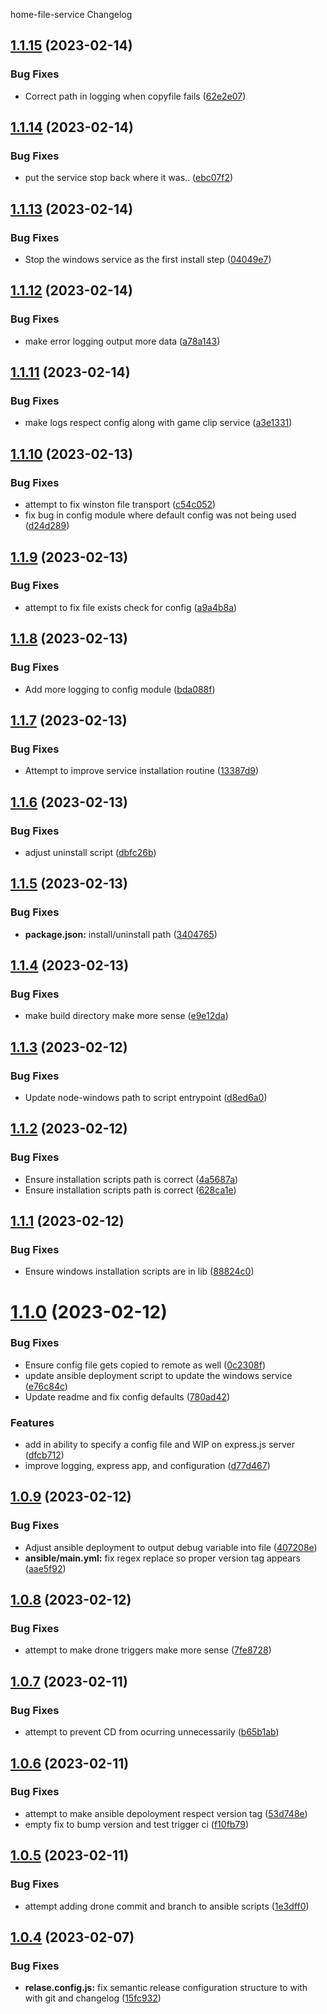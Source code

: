 home-file-service Changelog

## [1.1.15](https://github.com/pbabbott/home-file-service/compare/v1.1.14...v1.1.15) (2023-02-14)


### Bug Fixes

* Correct path in logging when copyfile fails ([62e2e07](https://github.com/pbabbott/home-file-service/commit/62e2e07b68bef109644909e7b2c0eab33c653a3c))

## [1.1.14](https://github.com/pbabbott/home-file-service/compare/v1.1.13...v1.1.14) (2023-02-14)


### Bug Fixes

* put the service stop back where it was.. ([ebc07f2](https://github.com/pbabbott/home-file-service/commit/ebc07f2c6bcf8ff8cfbd3e91020a5affc78325be))

## [1.1.13](https://github.com/pbabbott/home-file-service/compare/v1.1.12...v1.1.13) (2023-02-14)


### Bug Fixes

* Stop the windows service as the first install step ([04049e7](https://github.com/pbabbott/home-file-service/commit/04049e7995638c78f4c29f22c933099c0f822d60))

## [1.1.12](https://github.com/pbabbott/home-file-service/compare/v1.1.11...v1.1.12) (2023-02-14)


### Bug Fixes

* make error logging output more data ([a78a143](https://github.com/pbabbott/home-file-service/commit/a78a1437277990d33f766b7d471757fb57730c7b))

## [1.1.11](https://github.com/pbabbott/home-file-service/compare/v1.1.10...v1.1.11) (2023-02-14)


### Bug Fixes

* make logs respect config along with game clip service ([a3e1331](https://github.com/pbabbott/home-file-service/commit/a3e133152fe6c9a4085f3857e309ba10e6b27f61))

## [1.1.10](https://github.com/pbabbott/home-file-service/compare/v1.1.9...v1.1.10) (2023-02-13)


### Bug Fixes

* attempt to fix winston file transport ([c54c052](https://github.com/pbabbott/home-file-service/commit/c54c052f3b5f6c23e01d36df4f97e4fc5a4843b9))
* fix bug in config module where default config was not being used ([d24d289](https://github.com/pbabbott/home-file-service/commit/d24d28951a367d8b5dad991381363e2261b4e042))

## [1.1.9](https://github.com/pbabbott/home-file-service/compare/v1.1.8...v1.1.9) (2023-02-13)


### Bug Fixes

* attempt to fix file exists check for config ([a9a4b8a](https://github.com/pbabbott/home-file-service/commit/a9a4b8a8439a1427cbe5bc3cb339c836118afb15))

## [1.1.8](https://github.com/pbabbott/home-file-service/compare/v1.1.7...v1.1.8) (2023-02-13)


### Bug Fixes

* Add more logging to config module ([bda088f](https://github.com/pbabbott/home-file-service/commit/bda088f42c1db83f9d22d1f5deedf62de1a74dee))

## [1.1.7](https://github.com/pbabbott/home-file-service/compare/v1.1.6...v1.1.7) (2023-02-13)


### Bug Fixes

* Attempt to improve service installation routine ([13387d9](https://github.com/pbabbott/home-file-service/commit/13387d99c297a8eb663d2b3dfc120751f0b803cb))

## [1.1.6](https://github.com/pbabbott/home-file-service/compare/v1.1.5...v1.1.6) (2023-02-13)


### Bug Fixes

* adjust uninstall script ([dbfc26b](https://github.com/pbabbott/home-file-service/commit/dbfc26b5a038615892582c6a402c0353bd648091))

## [1.1.5](https://github.com/pbabbott/home-file-service/compare/v1.1.4...v1.1.5) (2023-02-13)


### Bug Fixes

* **package.json:** install/uninstall path ([3404765](https://github.com/pbabbott/home-file-service/commit/34047659337fcda7b704dd08e685037a8afc75aa))

## [1.1.4](https://github.com/pbabbott/home-file-service/compare/v1.1.3...v1.1.4) (2023-02-13)


### Bug Fixes

* make build directory make more sense ([e9e12da](https://github.com/pbabbott/home-file-service/commit/e9e12daffe73021c96c58560886256ebb4c92977))

## [1.1.3](https://github.com/pbabbott/home-file-service/compare/v1.1.2...v1.1.3) (2023-02-12)


### Bug Fixes

* Update node-windows path to script entrypoint ([d8ed6a0](https://github.com/pbabbott/home-file-service/commit/d8ed6a0f8a784826a6d268d2c7a0e4b6b35c23d6))

## [1.1.2](https://github.com/pbabbott/home-file-service/compare/v1.1.1...v1.1.2) (2023-02-12)


### Bug Fixes

* Ensure installation scripts path is correct ([4a5687a](https://github.com/pbabbott/home-file-service/commit/4a5687a27dcca0f4d485e983dba2882e3f0c4603))
* Ensure installation scripts path is correct ([628ca1e](https://github.com/pbabbott/home-file-service/commit/628ca1ed0bc51ebf24c68ea1cb8572c81cc888f3))

## [1.1.1](https://github.com/pbabbott/home-file-service/compare/v1.1.0...v1.1.1) (2023-02-12)


### Bug Fixes

* Ensure windows installation scripts are in lib ([88824c0](https://github.com/pbabbott/home-file-service/commit/88824c0df81c92a6503d3a28fdfe321e5224889f))

# [1.1.0](https://github.com/pbabbott/home-file-service/compare/v1.0.9...v1.1.0) (2023-02-12)


### Bug Fixes

* Ensure config file gets copied to remote as well ([0c2308f](https://github.com/pbabbott/home-file-service/commit/0c2308fecc7b400099f6bf6568b85607c160b3ac))
* update ansible deployment script to update the windows service ([e76c84c](https://github.com/pbabbott/home-file-service/commit/e76c84c52189db0dfa12c61b036280ddba6585c4))
* Update readme and fix config defaults ([780ad42](https://github.com/pbabbott/home-file-service/commit/780ad42f85df3b9d227b717c9d982d169b4ba78a))


### Features

* add in ability to specify a config file and WIP on express.js server ([dfcb712](https://github.com/pbabbott/home-file-service/commit/dfcb7124cacfe4d7ebd6f872fa00de12e866d3a4))
* improve logging, express app, and configuration ([d77d467](https://github.com/pbabbott/home-file-service/commit/d77d4678722450f0d946c1e3310ee055ac051f39))

## [1.0.9](https://github.com/pbabbott/home-file-service/compare/v1.0.8...v1.0.9) (2023-02-12)


### Bug Fixes

* Adjust ansible deployment to output debug variable into file ([407208e](https://github.com/pbabbott/home-file-service/commit/407208e9ed729a01b902e081bf142fe5064f1106))
* **ansible/main.yml:** fix regex replace so proper version tag appears ([aae5f92](https://github.com/pbabbott/home-file-service/commit/aae5f92bb46afcab7925b31c425344f6d3a4fc72))

## [1.0.8](https://github.com/pbabbott/home-file-service/compare/v1.0.7...v1.0.8) (2023-02-12)


### Bug Fixes

* attempt to make drone triggers make more sense ([7fe8728](https://github.com/pbabbott/home-file-service/commit/7fe8728a83d4b28322f18c3cd5b9339853aeee8f))

## [1.0.7](https://github.com/pbabbott/home-file-service/compare/v1.0.6...v1.0.7) (2023-02-11)


### Bug Fixes

* attempt to prevent CD from ocurring unnecessarily ([b65b1ab](https://github.com/pbabbott/home-file-service/commit/b65b1ab727fd7ac440945e86f30d3d4a0c8c6d7d))

## [1.0.6](https://github.com/pbabbott/home-file-service/compare/v1.0.5...v1.0.6) (2023-02-11)


### Bug Fixes

* attempt to make ansible depoloyment respect version tag ([53d748e](https://github.com/pbabbott/home-file-service/commit/53d748e28becad9bd0ea8bc670148cdf7d2562c0))
* empty fix to bump version and test trigger ci ([f10fb79](https://github.com/pbabbott/home-file-service/commit/f10fb7953ea023630dcceaef50695f3a64dc4108))

## [1.0.5](https://github.com/pbabbott/home-file-service/compare/v1.0.4...v1.0.5) (2023-02-11)


### Bug Fixes

* attempt adding drone commit and branch to ansible scripts ([1e3dff0](https://github.com/pbabbott/home-file-service/commit/1e3dff033478673bb46f6828999445702b976791))

## [1.0.4](https://github.com/pbabbott/home-file-service/compare/v1.0.3...v1.0.4) (2023-02-07)


### Bug Fixes

* **relase.config.js:** fix semantic release configuration structure to with with git and changelog ([15fc932](https://github.com/pbabbott/home-file-service/commit/15fc932de0c57edf6342f753e12a9aaec85c7fd0))
